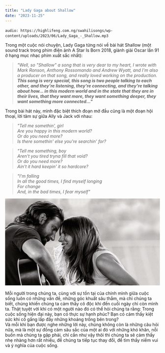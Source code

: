 ```yaml
---
title: "Lady Gaga about Shallow"
date: "2023-11-25"
---
```


`audio: https://highlifeng.com.ng/swahilisongs/wp-content/uploads/2023/06/Lady_Gaga_-_Shallow.mp3`

Trong một cuộc nói chuyện, Lady Gaga từng nói về bài hát Shallow (một sound track trong phim điện ảnh A Star Is Born 2018, giành giải Oscar lần 91 ở hạng mục nhạc phim xuất sắc nhất):
>*"Well, so "Shallow" a song that is very dear to my heart, I wrote with Mark Ronson, Anthony Rossomando and Andrew Wyatt, and I'm also a producer on that song, and really loved working on the production.* ***This song is very special, this song is two people talking to each other, and they're listening, they're connecting, and they're talking about how... in this modern world and in the state that they are in their lives, that they want more, they want something deeper, they want something more connected..."***

Trong bài hát này, mình đặc biệt thích đoạn mở đầu cũng là một đoạn hội thoại, lời tâm sự giữa Ally và Jack với nhau:

>*"Tell me somethin', girl<br /> Are you happy in this modern world?<br /> Or do you need more?<br /> Is there somethin' else you're searchin' for?*

>*"Tell me something, boy<br /> Aren't you tired tryna fill that void?<br /> Or do you need more?<br /> Ain't it hard keepin' it so hardcore?*

>*"I'm falling <br /> In all the good times, I find myself longing<br /> For change <br /> And, in the bad times, I fear myself"*

![photo](shallow.jpg)

Mỗi người trong chúng ta, cùng với sự tồn tại của chính mình giữa cuộc sống luôn có những vấn đề, những góc khuất sâu thẳm, mà chỉ chúng ta biết, chúng khiến chúng ta cảm thấy cô độc khi đến cuối ngày chỉ còn mình ta. Thật tuyệt vời khi có một người nào đó có thể hỏi chúng ta rằng: Trong cuộc sống hiện đại này, bạn có thực sự hạnh phúc? Bạn có cảm thấy kiệt sức khi cố gắng lấp đầy những khoảng trống bên trong?<br /> Và mỗi khi bạn được nghe những lời này, chúng không còn là những câu hỏi nữa, mà là một sự đồng cảm sâu sắc của một ai đó với những khó khăn, nỗi buồn mà chúng ta gặp phải, chỉ cần như vậy thôi thì chúng ta sẽ cảm thấy nhẹ nhàng hơn rất nhiều, để chúng ta tiếp tục thay đổi, để tìm thấy niềm vui và ý nghĩa của cuộc sống.
